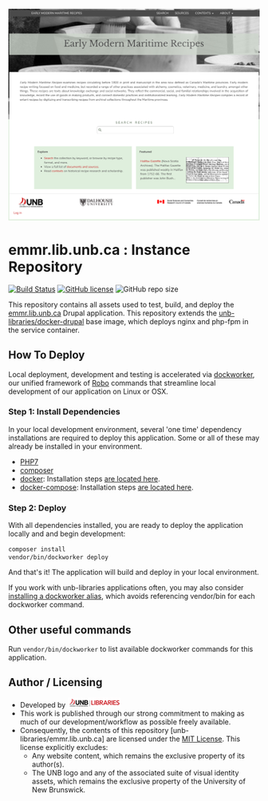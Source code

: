 ![emmr.lib.unb.ca screenshot](screenshot.png "emmr.lib.unb.ca screenshot")
# emmr.lib.unb.ca : Instance Repository
[![Build Status](https://travis-ci.com/unb-libraries/emmr.lib.unb.ca.svg?branch=prod)](https://travis-ci.com/unb-libraries/emmr.lib.unb.ca) [![GitHub license](https://img.shields.io/github/license/unb-libraries/emmr.lib.unb.ca)](https://github.com/unb-libraries/emmr.lib.unb.ca/blob/dev/LICENSE) ![GitHub repo size](https://img.shields.io/github/repo-size/unb-libraries/emmr.lib.unb.ca)

This repository contains all assets used to test, build, and deploy the [emmr.lib.unb.ca](https://emmr.lib.unb.ca) Drupal application. This repository extends the [unb-libraries/docker-drupal](https://github.com/unb-libraries/docker-drupal) base image, which deploys nginx and php-fpm in the service container.

## How To Deploy
Local deployment, development and testing is accelerated via [dockworker](https://github.com/unb-libraries/dockworker), our unified framework of [Robo](https://robo.li/) commands that streamline local development of our application on Linux or OSX.

### Step 1: Install Dependencies
In your local development environment, several 'one time' dependency installations are required to deploy this application. Some or all of these may already be installed in your environment.

* [PHP7](https://php.org/)
* [composer](https://getcomposer.org/)
* [docker](https://www.docker.com): Installation steps [are located here](https://docs.docker.com/install/).
* [docker-compose](https://docs.docker.com/compose/): Installation steps [are located here](https://docs.docker.com/compose/install/).

### Step 2: Deploy
With all dependencies installed, you are ready to deploy the application locally and and begin development:

```
composer install
vendor/bin/dockworker deploy
```

And that's it! The application will build and deploy in your local environment.

If you work with unb-libraries applications often, you may also consider [installing a dockworker alias](https://gist.github.com/JacobSanford/1448fece856be371060d0f16ccb1b194), which avoids referencing vendor/bin for each dockworker command.

## Other useful commands
Run ```vendor/bin/dockworker``` to list available dockworker commands for this application.

## Author / Licensing
- Developed by [![UNB Libraries](https://github.com/unb-libraries/assets/raw/master/unblibbadge.png "UNB Libraries")](https://emmr.lib.unb.ca/)
- This work is published through our strong commitment to making as much of our development/workflow as possible freely available.
- Consequently, the contents of this repository [unb-libraries/emmr.lib.unb.ca] are licensed under the [MIT License](http://opensource.org/licenses/mit-license.html). This license explicitly excludes:
   - Any website content, which remains the exclusive property of its author(s).
   - The UNB logo and any of the associated suite of visual identity assets, which remains the exclusive property of the University of New Brunswick.
